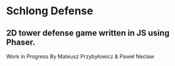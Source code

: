 # Schlong Defense
## 2D tower defense game written in JS using Phaser.
Work in Progress
By Mateusz Przybyłowicz & Paweł Neclaw
